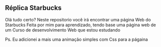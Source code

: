 ## Réplica Starbucks
Olá tudo certo?
Neste repositorio você irá encontrar uma página Web do Starbucks
Feita por mim para aprendizado, tendo base uma página web de um Curso de desenvolvimento Web que estou estudando


Ps. Eu adicionei a mais uma animação simples com Css para a págaina 
